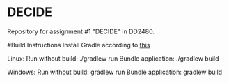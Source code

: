 # DECIDE
Repository for assignment #1 "DECIDE" in DD2480.

#Build Instructions
Install Gradle according to [this](https://docs.gradle.org/current/samples/sample_building_java_applications.html)

Linux:
Run without build: ./gradlew run
Bundle application: ./gradlew build

Windows: 
Run without build: gradlew run
Bundle application: gradlew build